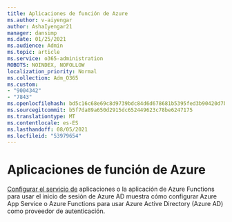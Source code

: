 ```yaml
---
title: Aplicaciones de función de Azure
ms.author: v-aiyengar
author: AshaIyengar21
manager: dansimp
ms.date: 01/25/2021
ms.audience: Admin
ms.topic: article
ms.service: o365-administration
ROBOTS: NOINDEX, NOFOLLOW
localization_priority: Normal
ms.collection: Adm_O365
ms.custom:
- "9004342"
- "7843"
ms.openlocfilehash: bd5c16c68e69c8d9739bdc84d6d678681b5395fed3b90420d7b78cc47664eaed
ms.sourcegitcommit: b5f7da89a650d2915dc652449623c78be6247175
ms.translationtype: MT
ms.contentlocale: es-ES
ms.lasthandoff: 08/05/2021
ms.locfileid: "53979654"
---
```

# <a name="azure-function-apps"></a>Aplicaciones de función de Azure

[Configurar el servicio de](https://docs.microsoft.com/azure/app-service/configure-authentication-provider-aad) aplicaciones o la aplicación de Azure Functions para usar el inicio de sesión de Azure AD muestra cómo configurar Azure App Service o Azure Functions para usar Azure Active Directory (Azure AD) como proveedor de autenticación.